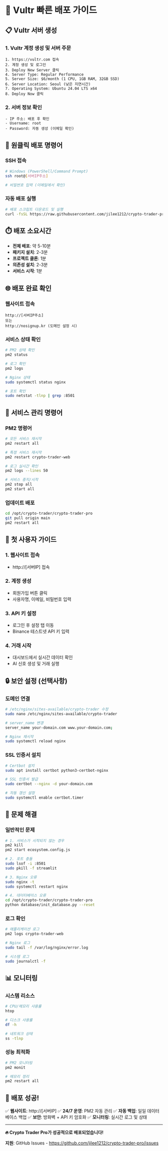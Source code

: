 # 🚀 Vultr 빠른 배포 가이드

## 📋 Vultr 서버 생성

### 1. Vultr 계정 생성 및 서버 주문
```
1. https://vultr.com 접속
2. 계정 생성 및 로그인
3. Deploy New Server 클릭
4. Server Type: Regular Performance
5. Server Size: $6/month (1 CPU, 1GB RAM, 32GB SSD)
6. Server Location: Seoul (낮은 지연시간)
7. Operating System: Ubuntu 24.04 LTS x64
8. Deploy Now 클릭
```

### 2. 서버 정보 확인
```
- IP 주소: 배포 후 확인
- Username: root
- Password: 자동 생성 (이메일 확인)
```

## 🔧 원클릭 배포 명령어

### SSH 접속
```bash
# Windows (PowerShell/Command Prompt)
ssh root@[서버IP주소]

# 비밀번호 입력 (이메일에서 확인)
```

### 자동 배포 실행
```bash
# 배포 스크립트 다운로드 및 실행
curl -fsSL https://raw.githubusercontent.com/jilee1212/crypto-trader-pro/main/vultr_deploy.sh | bash
```

## ⏱️ 배포 소요시간
- **전체 배포**: 약 5-10분
- **패키지 설치**: 2-3분
- **프로젝트 클론**: 1분
- **의존성 설치**: 2-3분
- **서비스 시작**: 1분

## 🌐 배포 완료 확인

### 웹사이트 접속
```
http://[서버IP주소]
또는
http://nosignup.kr (도메인 설정 시)
```

### 서비스 상태 확인
```bash
# PM2 상태 확인
pm2 status

# 로그 확인
pm2 logs

# Nginx 상태
sudo systemctl status nginx

# 포트 확인
sudo netstat -tlnp | grep :8501
```

## 🔄 서비스 관리 명령어

### PM2 명령어
```bash
# 모든 서비스 재시작
pm2 restart all

# 특정 서비스 재시작
pm2 restart crypto-trader-web

# 로그 실시간 확인
pm2 logs --lines 50

# 서비스 중지/시작
pm2 stop all
pm2 start all
```

### 업데이트 배포
```bash
cd /opt/crypto-trader/crypto-trader-pro
git pull origin main
pm2 restart all
```

## 🎯 첫 사용자 가이드

### 1. 웹사이트 접속
- http://[서버IP] 접속

### 2. 계정 생성
- 회원가입 버튼 클릭
- 사용자명, 이메일, 비밀번호 입력

### 3. API 키 설정
- 로그인 후 설정 탭 이동
- Binance 테스트넷 API 키 입력

### 4. 거래 시작
- 대시보드에서 실시간 데이터 확인
- AI 신호 생성 및 거래 실행

## 🔒 보안 설정 (선택사항)

### 도메인 연결
```bash
# /etc/nginx/sites-available/crypto-trader 수정
sudo nano /etc/nginx/sites-available/crypto-trader

# server_name 변경
server_name your-domain.com www.your-domain.com;

# Nginx 재시작
sudo systemctl reload nginx
```

### SSL 인증서 설치
```bash
# Certbot 설치
sudo apt install certbot python3-certbot-nginx

# SSL 인증서 발급
sudo certbot --nginx -d your-domain.com

# 자동 갱신 설정
sudo systemctl enable certbot.timer
```

## 🚨 문제 해결

### 일반적인 문제
```bash
# 1. 서비스가 시작되지 않는 경우
pm2 kill
pm2 start ecosystem.config.js

# 2. 포트 충돌
sudo lsof -i :8501
sudo pkill -f streamlit

# 3. Nginx 오류
sudo nginx -t
sudo systemctl restart nginx

# 4. 데이터베이스 오류
cd /opt/crypto-trader/crypto-trader-pro
python database/init_database.py --reset
```

### 로그 확인
```bash
# 애플리케이션 로그
pm2 logs crypto-trader-web

# Nginx 로그
sudo tail -f /var/log/nginx/error.log

# 시스템 로그
sudo journalctl -f
```

## 📊 모니터링

### 시스템 리소스
```bash
# CPU/메모리 사용률
htop

# 디스크 사용률
df -h

# 네트워크 상태
ss -tlnp
```

### 성능 최적화
```bash
# PM2 모니터링
pm2 monit

# 메모리 정리
pm2 restart all
```

## 🎉 배포 성공!

✅ **웹사이트**: http://[서버IP]
✅ **24/7 운영**: PM2 자동 관리
✅ **자동 백업**: 일일 데이터베이스 백업
✅ **보안**: 방화벽 + API 키 암호화
✅ **모니터링**: 실시간 로그 및 상태

---

**🔥 Crypto Trader Pro가 성공적으로 배포되었습니다!**

**지원**: GitHub Issues - https://github.com/jilee1212/crypto-trader-pro/issues